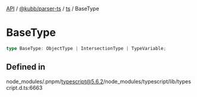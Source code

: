 [API](../../../../../packages.md) / [@kubb/parser-ts](../../../index.md) / [ts](../index.md) / BaseType

# BaseType

```ts
type BaseType: ObjectType | IntersectionType | TypeVariable;
```

## Defined in

node\_modules/.pnpm/typescript@5.6.2/node\_modules/typescript/lib/typescript.d.ts:6663
